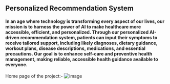 <h2>Personalized Recommendation System</h2>
<h4>
In an age where technology is transforming every aspect of our lives, our mission is to harness the power of AI to make healthcare more accessible, efficient, and personalized. Through our personalized AI-driven recommendation system, patients can input their symptoms to receive tailored support, including likely diagnoses, dietary guidance, workout plans, disease descriptions, medications, and essential precautions. Our goal is to enhance self-care and preventive health management, making reliable, accessible health guidance available to everyone.</h4>

Home page of the project:-
![image](https://github.com/user-attachments/assets/60ad714d-d1bb-4f7d-a90e-05360ff68a2f)


